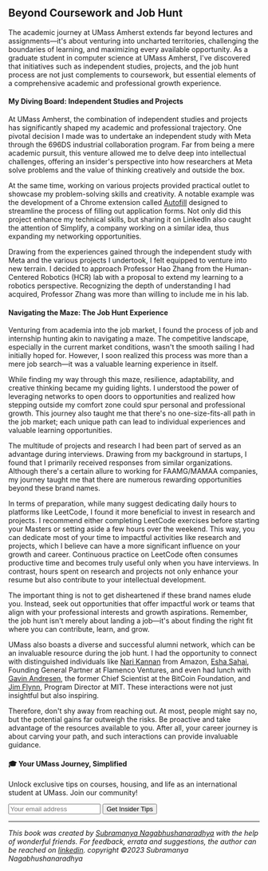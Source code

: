 ## Beyond Coursework and Job Hunt

The academic journey at UMass Amherst extends far beyond lectures and assignments—it's about venturing into uncharted territories, challenging the boundaries of learning, and maximizing every available opportunity. As a graduate student in computer science at UMass Amherst, I've discovered that initiatives such as independent studies, projects, and the job hunt process are not just complements to coursework, but essential elements of a comprehensive academic and professional growth experience.

#### My Diving Board: Independent Studies and Projects

At UMass Amherst, the combination of independent studies and projects has significantly shaped my academic and professional trajectory. One pivotal decision I made was to undertake an independent study with Meta through the 696DS industrial collaboration program. Far from being a mere academic pursuit, this venture allowed me to delve deep into intellectual challenges, offering an insider's perspective into how researchers at Meta solve problems and the value of thinking creatively and outside the box.

At the same time, working on various projects provided practical outlet to showcase my problem-solving skills and creativity. A notable example was the development of a Chrome extension called [Autofill](https://github.com/subramanya1997/Autofill) designed to streamline the process of filling out application forms. Not only did this project enhance my technical skills, but sharing it on LinkedIn also caught the attention of Simplify, a company working on a similar idea, thus expanding my networking opportunities.

Drawing from the experiences gained through the independent study with Meta and the various projects I undertook, I felt equipped to venture into new terrain. I decided to approach Professor Hao Zhang from the Human-Centered Robotics (HCR) lab with a proposal to extend my learning to a robotics perspective. Recognizing the depth of understanding I had acquired, Professor Zhang was more than willing to include me in his lab.

#### Navigating the Maze: The Job Hunt Experience

Venturing from academia into the job market, I found the process of job and internship hunting akin to navigating a maze. The competitive landscape, especially in the current market conditions, wasn't the smooth sailing I had initially hoped for. However, I soon realized this process was more than a mere job search—it was a valuable learning experience in itself.

While finding my way through this maze, resilience, adaptability, and creative thinking became my guiding lights. I understood the power of leveraging networks to open doors to opportunities and realized how stepping outside my comfort zone could spur personal and professional growth. This journey also taught me that there's no one-size-fits-all path in the job market; each unique path can lead to individual experiences and valuable learning opportunities.

The multitude of projects and research I had been part of served as an advantage during interviews. Drawing from my background in startups, I found that I primarily received responses from similar organizations. Although there's a certain allure to working for FAAMG/MAMAA companies, my journey taught me that there are numerous rewarding opportunities beyond these brand names.

In terms of preparation, while many suggest dedicating daily hours to platforms like LeetCode, I found it more beneficial to invest in research and projects. I recommend either completing LeetCode exercises before starting your Masters or setting aside a few hours over the weekend. This way, you can dedicate most of your time to impactful activities like research and projects, which I believe can have a more significant influence on your growth and career. Continuous practice on LeetCode often consumes productive time and becomes truly useful only when you have interviews. In contrast, hours spent on research and projects not only enhance your resume but also contribute to your intellectual development.

The important thing is not to get disheartened if these brand names elude you. Instead, seek out opportunities that offer impactful work or teams that align with your professional interests and growth aspirations. Remember, the job hunt isn't merely about landing a job—it's about finding the right fit where you can contribute, learn, and grow.

UMass also boasts a diverse and successful alumni network, which can be an invaluable resource during the job hunt. I had the opportunity to connect with distinguished individuals like [Nari Kannan](https://www.linkedin.com/in/nari-kannan-55993) from Amazon, [Esha Sahai](https://www.linkedin.com/in/eshasahai), Founding General Partner at Flamenco Ventures, and even had lunch with [Gavin Andresen](https://www.linkedin.com/in/gavin-andresen-6987971), the former Chief Scientist at the BitCoin Foundation, and [Jim Flynn](https://www.linkedin.com/in/jamespeterf/), Program Director at MIT. These interactions were not just insightful but also inspiring.

Therefore, don't shy away from reaching out. At most, people might say no, but the potential gains far outweigh the risks. Be proactive and take advantage of the resources available to you. After all, your career journey is about carving your path, and such interactions can provide invaluable guidance.

<div class="new-newsletter">
    <h4>🎓 Your UMass Journey, Simplified</h4>
    <p>Unlock exclusive tips on courses, housing, and life as an international student at UMass. Join our community!</p>
    <form class="newsletter-form">
        <input type="email" name="email" placeholder="Your email address" required>
        <button type="submit" class="newsletter-btn">Get Insider Tips</button>
    </form>
</div>

<script src="../assets/newsletter.js" defer></script>

---

*This book was created by [Subramanya Nagabhushanaradhya](https://subramanya.ai) with the help of wonderful friends. For feedback, errata and suggestions, the author can be reached on [linkedin](https://www.linkedin.com/in/nsubramanya). copyright ©2023 Subramanya Nagabhushanaradhya*
